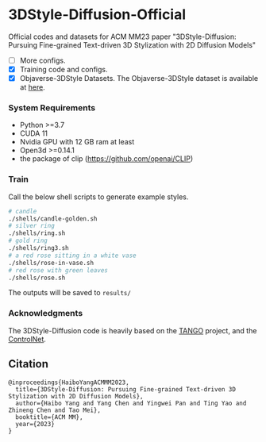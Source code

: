 # 3DStyle-Diffusion-Official
Official codes and datasets for ACM MM23 paper "3DStyle-Diffusion: Pursuing Fine-grained Text-driven 3D Stylization with 2D Diffusion Models"
- [ ] More configs.
- [x] Training code and configs.
- [x] Objaverse-3DStyle Datasets. The Objaverse-3DStyle dataset is available at [here](https://drive.google.com/file/d/1wWTLRaCf1VEeFFZiaIGeAvapGCdHwkFu/view?usp=sharing).

### System Requirements

- Python >=3.7
- CUDA 11
- Nvidia GPU with 12 GB ram at least
- Open3d >=0.14.1
- the package of clip (https://github.com/openai/CLIP)

### Train
Call the below shell scripts to generate example styles. 
```bash
# candle 
./shells/candle-golden.sh
# silver ring
./shells/ring.sh
# gold ring
./shells/ring3.sh
# a red rose sitting in a white vase
./shells/rose-in-vase.sh
# red rose with green leaves
./shells/rose.sh
```
The outputs will be saved to `results/`

### Acknowledgments
The 3DStyle-Diffusion code is heavily based on the [TANGO](https://github.com/Gorilla-Lab-SCUT/tango) project, and the [ControlNet](https://github.com/lllyasviel/ControlNet).

## Citation
```
@inproceedings{HaiboYangACMMM2023,
  title={3DStyle-Diffusion: Pursuing Fine-grained Text-driven 3D
Stylization with 2D Diffusion Models},
  author={Haibo Yang and Yang Chen and Yingwei Pan and Ting Yao and Zhineng Chen and Tao Mei},
  booktitle={ACM MM},
  year={2023}
}
```
